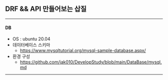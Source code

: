 ## DRF && API 만들어보는 삽질

---

#### DB
 - OS : ubuntu 20.04
 - 데이터베이스 스키마
   - https://www.mysqltutorial.org/mysql-sample-database.aspx/
 - 환경 구성
   - https://github.com/jak010/DevelopStudy/blob/main/DataBase/mysql.md
 ---
